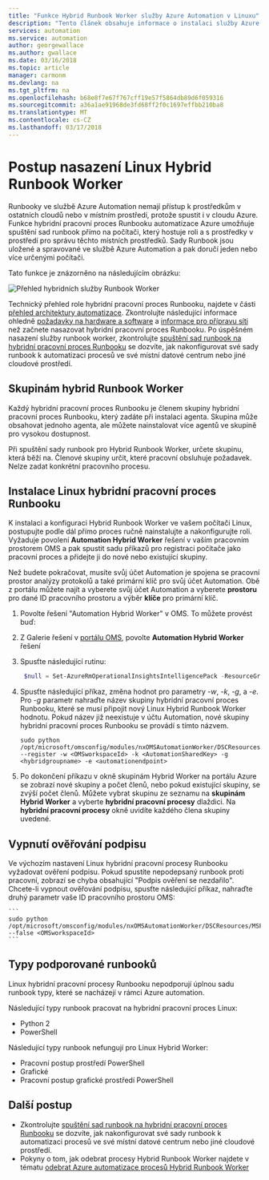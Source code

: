 ```yaml
---
title: "Funkce Hybrid Runbook Worker služby Azure Automation v Linuxu"
description: "Tento článek obsahuje informace o instalaci služby Azure Automation hybridní pracovní proces Runbooku umožňující spouštění sad runbook v počítačích se systémem Linux v místní datové centrum nebo cloudového prostředí."
services: automation
ms.service: automation
author: georgewallace
ms.author: gwallace
ms.date: 03/16/2018
ms.topic: article
manager: carmonm
ms.devlang: na
ms.tgt_pltfrm: na
ms.openlocfilehash: b68e8f7e67f767cff19e57f5864db89d6f059316
ms.sourcegitcommit: a36a1ae91968de3fd68ff2f0c1697effbb210ba8
ms.translationtype: MT
ms.contentlocale: cs-CZ
ms.lasthandoff: 03/17/2018
---
```

# <a name="how-to-deploy-a-linux-hybrid-runbook-worker"></a>Postup nasazení Linux Hybrid Runbook Worker

Runbooky ve službě Azure Automation nemají přístup k prostředkům v ostatních cloudů nebo v místním prostředí, protože spustit i v cloudu Azure. Funkce hybridní pracovní proces Runbooku automatizace Azure umožňuje spuštění sad runbook přímo na počítači, který hostuje roli a s prostředky v prostředí pro správu těchto místních prostředků. Sady Runbook jsou uložené a spravované ve službě Azure Automation a pak doručí jeden nebo více určenými počítači.

Tato funkce je znázorněno na následujícím obrázku:<br>  

![Přehled hybridních služby Runbook Worker](media/automation-offering-get-started/automation-infradiagram-networkcomms.png)

Technický přehled role hybridní pracovní proces Runbooku, najdete v části [přehled architektury automatizace](automation-offering-get-started.md#automation-architecture-overview). Zkontrolujte následující informace ohledně [požadavky na hardware a software](automation-offering-get-started.md#hybrid-runbook-worker) a [informace pro přípravu síti](automation-offering-get-started.md#network-planning) než začnete nasazovat hybridní pracovní proces Runbooku. Po úspěšném nasazení služby runbook worker, zkontrolujte [spuštění sad runbook na hybridní pracovní proces Runbooku](automation-hrw-run-runbooks.md) se dozvíte, jak nakonfigurovat své sady runbook k automatizaci procesů ve své místní datové centrum nebo jiné cloudové prostředí.     

## <a name="hybrid-runbook-worker-groups"></a>Skupinám hybrid Runbook Worker
Každý hybridní pracovní proces Runbooku je členem skupiny hybridní pracovní proces Runbooku, který zadáte při instalaci agenta. Skupina může obsahovat jednoho agenta, ale můžete nainstalovat více agentů ve skupině pro vysokou dostupnost.

Při spuštění sady runbook pro Hybrid Runbook Worker, určete skupinu, která běží na. Členové skupiny určit, které pracovní obsluhuje požadavek. Nelze zadat konkrétní pracovního procesu.

## <a name="installing-linux-hybrid-runbook-worker"></a>Instalace Linux hybridní pracovní proces Runbooku
K instalaci a konfiguraci Hybrid Runbook Worker ve vašem počítači Linux, postupujte podle dál přímo proces ručně nainstalujte a nakonfigurujte roli. Vyžaduje povolení **Automation Hybrid Worker** řešení v vaším pracovním prostorem OMS a pak spustit sadu příkazů pro registraci počítače jako pracovní proces a přidejte ji do nové nebo existující skupiny. 

Než budete pokračovat, musíte svůj účet Automation je spojena se pracovní prostor analýzy protokolů a také primární klíč pro svůj účet Automation. Obě z portálu můžete najít a vyberete svůj účet Automation a vyberete **prostoru** pro dané ID pracovního prostoru a výběr **klíče** pro primární klíč.  

1.  Povolte řešení "Automation Hybrid Worker" v OMS. To můžete provést buď:

   1. Z Galerie řešení v [portálu OMS](https://mms.microsoft.com), povolte **Automation Hybrid Worker** řešení
   2. Spusťte následující rutinu:

        ```powershell
         $null = Set-AzureRmOperationalInsightsIntelligencePack -ResourceGroupName  <ResourceGroupName> -WorkspaceName <WorkspaceName> -IntelligencePackName  "AzureAutomation" -Enabled $true
        ```

2.  Spusťte následující příkaz, změna hodnot pro parametry *-w*, *-k*, *-g*, a *-e*. Pro *-g* parametr nahraďte název skupiny hybridní pracovní proces Runbooku, které se musí připojit nový Linux Hybrid Runbook Worker hodnotu. Pokud název již neexistuje v účtu Automation, nové skupiny hybridní pracovní proces Runbooku se provádí s tímto názvem.
    
    ```
    sudo python /opt/microsoft/omsconfig/modules/nxOMSAutomationWorker/DSCResources/MSFT_nxOMSAutomationWorkerResource/automationworker/scripts/onboarding.py --register -w <OMSworkspaceId> -k <AutomationSharedKey> -g <hybridgroupname> -e <automationendpoint>
    ```
3. Po dokončení příkazu v okně skupinám Hybrid Worker na portálu Azure se zobrazí nové skupiny a počet členů, nebo pokud existující skupiny, se zvýší počet členů. Můžete vybrat skupinu ze seznamu na **skupinám Hybrid Worker** a vyberte **hybridní pracovní procesy** dlaždici. Na **hybridní pracovní procesy** okně uvidíte každého člena skupiny uvedené.  


## <a name="turning-off-signature-validation"></a>Vypnutí ověřování podpisu 
Ve výchozím nastavení Linux hybridní pracovní procesy Runbooku vyžadovat ověření podpisu. Pokud spustíte nepodepsaný runbook proti pracovní, zobrazí se chyba obsahující "Podpis ověření se nezdařilo". Chcete-li vypnout ověřování podpisu, spusťte následující příkaz, nahraďte druhý parametr vaše ID pracovního prostoru OMS:

    ```
    sudo python /opt/microsoft/omsconfig/modules/nxOMSAutomationWorker/DSCResources/MSFT_nxOMSAutomationWorkerResource/automationworker/scripts/require_runbook_signature.py --false <OMSworkspaceId>
    ```

## <a name="supported-runbook-types"></a>Typy podporované runbooků

Linux hybridní pracovní procesy Runbooku nepodporují úplnou sadu runbook typy, které se nacházejí v rámci Azure automation.

Následující typy runbook pracovat na hybridní pracovní proces Linux:

* Python 2
* PowerShell
 
Následující typy runbook nefungují pro Linux Hybrid Worker:

* Pracovní postup prostředí PowerShell
* Grafické
* Pracovní postup grafické prostředí PowerShell

## <a name="next-steps"></a>Další postup

* Zkontrolujte [spuštění sad runbook na hybridní pracovní proces Runbooku](automation-hrw-run-runbooks.md) se dozvíte, jak nakonfigurovat své sady runbook k automatizaci procesů ve své místní datové centrum nebo jiné cloudové prostředí.
* Pokyny o tom, jak odebrat procesy Hybrid Runbook Worker najdete v tématu [odebrat Azure automatizace procesů Hybrid Runbook Worker](automation-remove-hrw.md)
